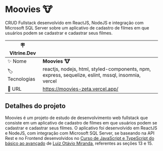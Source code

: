 # Moovies 🐮

CRUD Fullstack desenvolvido em ReactJS, NodeJS e integração com Microsoft SQL Server sobre um aplicativo de cadastro de filmes em que usuários podem se cadastrar e cadastrar seus filmes.

| :placard: Vitrine.Dev |     |
| -------------  | --- |
| :sparkles: Nome        | **Moovies 🐮**
| :label: Tecnologias | reactjs, nodejs, html, styled-components, npm,  express, sequelize, eslint, mssql, insomnia, vercel
| :rocket: URL         | https://moovies-zeta.vercel.app/

## Detalhes do projeto

Moovies é um projeto de estudo de desenvolvimento web fullstack que consiste em um aplicativo de cadastro de filmes em que usuários podem se cadastrar e cadastrar seus filmes. O aplicativo foi desenvolvido em ReactJS e NodeJS, com integração com Microsoft SQL Server, se baseando na API Rest e no Frontend desenvolvidos no [Curso de JavaScript e TypeScript do básico ao avançado](https://www.udemy.com/course/curso-de-javascript-moderno-do-basico-ao-avancado/) de [Luiz Otávio Miranda](https://github.com/luizomf), referentes as seções 13 e 15.
